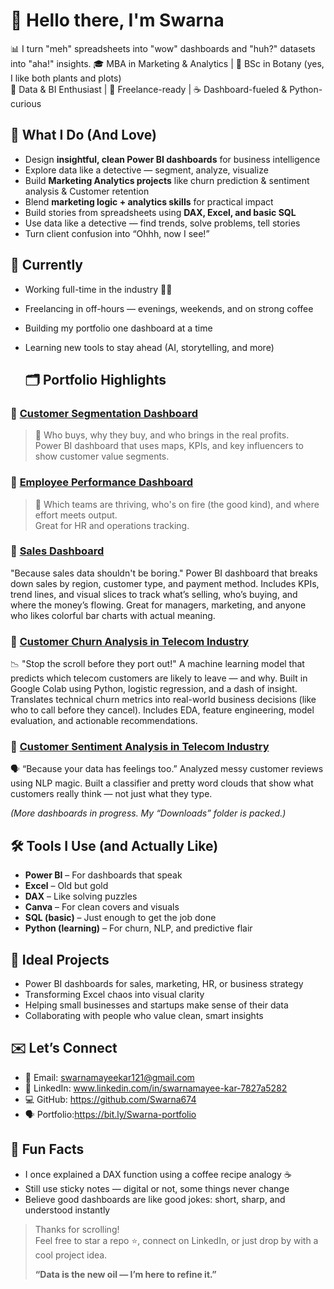 # 👋 Hello there, I'm Swarna

📊 I turn "meh" spreadsheets into "wow" dashboards and "huh?" datasets into "aha!" insights. 
🎓 MBA in Marketing & Analytics | 🧪 BSc in Botany (yes, I like both plants and plots)  
💼 Data & BI Enthusiast | 🌱 Freelance-ready | ☕ Dashboard-fueled & Python-curious

## 🧠 What I Do (And Love)

- Design **insightful, clean Power BI dashboards** for business intelligence
- Explore data like a detective — segment, analyze, visualize
- Build **Marketing Analytics projects** like churn prediction & sentiment analysis & Customer retention
- Blend **marketing logic + analytics skills** for practical impact
- Build stories from spreadsheets using **DAX, Excel, and basic SQL**
- Use data like a detective — find trends, solve problems, tell stories
- Turn client confusion into “Ohhh, now I see!”

## 🚀 Currently
- Working full-time in the industry 🧑‍💼  
- Freelancing in off-hours — evenings, weekends, and on strong coffee  
- Building my portfolio one dashboard at a time  
- Learning new tools to stay ahead (AI, storytelling, and more)

  ## 🗂️ Portfolio Highlights

### 🔹 [Customer Segmentation Dashboard](https://github.com/Swarna674/Customer-Segmentation)
> 📍 Who buys, why they buy, and who brings in the real profits.  
> Power BI dashboard that uses maps, KPIs, and key influencers to show customer value segments.

### 🔹 [Employee Performance Dashboard](https://github.com/Swarna674/EMPLOYEE-PERFORMANCE)
> 👥 Which teams are thriving, who's on fire (the good kind), and where effort meets output.  
> Great for HR and operations tracking.

### 🔹 [Sales Dashboard](https://github.com/Swarna674/Sales-dashboard-PowerBI)
  "Because sales data shouldn't be boring."
   Power BI dashboard that breaks down sales by region, customer type, and payment method.
   Includes KPIs, trend lines, and visual slices to track what’s selling, who’s buying, and where the money’s flowing.
   Great for managers, marketing, and anyone who likes colorful bar charts with actual meaning.

### 🔹 [Customer Churn Analysis in Telecom Industry](https://github.com/Swarna674/Customer-Churn-Telecom)
  📉 "Stop the scroll before they port out!"
  A machine learning model that predicts which telecom customers are likely to leave — and why.
  Built in Google Colab using Python, logistic regression, and a dash of insight.
  Translates technical churn metrics into real-world business decisions (like who to call before they cancel).
  Includes EDA, feature engineering, model evaluation, and actionable recommendations.

### 🔹 [Customer Sentiment Analysis in Telecom Industry](https://github.com/Swarna674/Sentiment-Analysis)
  🗣️ “Because your data has feelings too.”
  Analyzed messy customer reviews using NLP magic. Built a classifier and pretty word clouds that show what customers really think — not just what they type.




*(More dashboards in progress. My “Downloads” folder is packed.)*

## 🛠️ Tools I Use (and Actually Like)

- **Power BI** – For dashboards that speak  
- **Excel** – Old but gold  
- **DAX** – Like solving puzzles  
- **Canva** – For clean covers and visuals  
- **SQL (basic)** – Just enough to get the job done
-  **Python (learning)** – For churn, NLP, and predictive flair 
  
## 🎯 Ideal Projects

- Power BI dashboards for sales, marketing, HR, or business strategy  
- Transforming Excel chaos into visual clarity  
- Helping small businesses and startups make sense of their data  
- Collaborating with people who value clean, smart insights


## ✉️ Let’s Connect

- 📧 Email: swarnamayeekar121@gmail.com 
- 💼 LinkedIn: www.linkedin.com/in/swarnamayee-kar-7827a5282
- 💻 GitHub: https://github.com/Swarna674
- 🗣️ Portfolio:https://bit.ly/Swarna-portfolio

## 💬 Fun Facts

- I once explained a DAX function using a coffee recipe analogy ☕  
- Still use sticky notes — digital or not, some things never change  
- Believe good dashboards are like good jokes: short, sharp, and understood instantly



> Thanks for scrolling!  
> Feel free to star a repo ⭐, connect on LinkedIn, or just drop by with a cool project idea.
> 
> **“Data is the new oil — I’m here to refine it.”**
